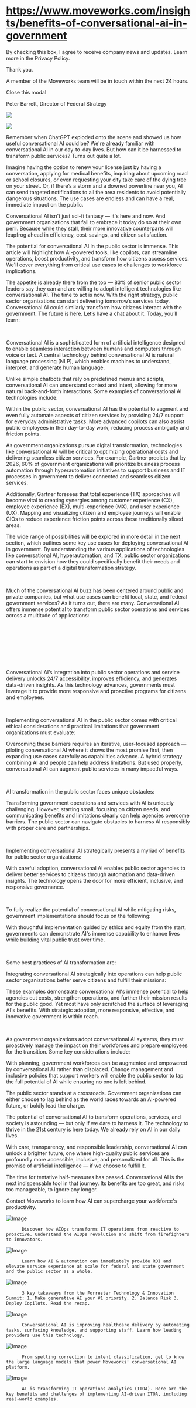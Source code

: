 # https://www.moveworks.com/insights/benefits-of-conversational-ai-in-government

By checking this box, I agree to receive company news and updates. Learn more in the Privacy Policy.

Thank you.

A member of the Moveworks team will be in touch within the next 24 hours.



  Close this modal
  



Peter Barrett, Director of Federal Strategy


![](https://www.moveworks.com/hubfs/Public-Sector-Convo-AI.png)

![](https://www.moveworks.com/hubfs/Public-Sector-Convo-AI.png)

Remember when ChatGPT exploded onto the scene and showed us how useful conversational AI could be? We're already familiar with conversational AI in our day-to-day lives. But how can it be harnessed to transform public services? Turns out quite a lot.

Imagine having the option to renew your license just by having a conversation, applying for medical benefits, inquiring about upcoming road or school closures, or even requesting your city take care of the dying tree on your street. Or, if there’s a storm and a downed powerline near you, AI can send targeted notifications to all the area residents to avoid potentially dangerous situations. The use cases are endless and can have a real, immediate impact on the public. 

Conversational AI isn't just sci-fi fantasy — it's here and now. And government organizations that fail to embrace it today do so at their own peril. Because while they stall, their more innovative counterparts will leapfrog ahead in efficiency, cost-savings, and citizen satisfaction.

The potential for conversational AI in the public sector is immense. This article will highlight how AI-powered tools, like copilots, can streamline operations, boost productivity, and transform how citizens access services. We'll cover everything from critical use cases to challenges to workforce implications.

The appetite is already there from the top — 83% of senior public sector leaders say they can and are willing to adopt intelligent technologies like conversational AI. The time to act is now. With the right strategy, public sector organizations can start delivering tomorrow’s services today. Conversational AI could similarly transform how citizens interact with the government. The future is here. Let’s have a chat about it. Today, you’ll learn:

 

Conversational AI is a sophisticated form of artificial intelligence designed to enable seamless interaction between humans and computers through voice or text. A central technology behind conversational AI is natural language processing (NLP), which enables machines to understand, interpret, and generate human language.

Unlike simple chatbots that rely on predefined menus and scripts, conversational AI can understand context and intent, allowing for more natural back-and-forth interactions. Some examples of conversational AI technologies include:

Within the public sector, conversational AI has the potential to augment and even fully automate aspects of citizen services by providing 24/7 support for everyday administrative tasks. More advanced copilots can also assist public employees in their day-to-day work, reducing process ambiguity and friction points.

As government organizations pursue digital transformation, technologies like conversational AI will be critical to optimizing operational costs and delivering seamless citizen services. For example, Gartner predicts that by 2026, 60% of government organizations will prioritize business process automation through hyperautomation initiatives to support business and IT processes in government to deliver connected and seamless citizen services.

Additionally, Gartner foresees that total experience (TX) approaches will become vital to creating synergies among customer experience (CX), employee experience (EX), multi-experience (MX), and user experience (UX). Mapping and visualizing citizen and employee journeys will enable CIOs to reduce experience friction points across these traditionally siloed areas.

The wide range of possibilities will be explored in more detail in the next section, which outlines some key use cases for deploying conversational AI in government. By understanding the various applications of technologies like conversational AI, hyperautomation, and TX, public sector organizations can start to envision how they could specifically benefit their needs and operations as part of a digital transformation strategy.

 

Much of the conversational AI buzz has been centered around public and private companies, but what use cases can benefit local, state, and federal government services? As it turns out, there are many. Conversational AI offers immense potential to transform public sector operations and services across a multitude of applications:

 

 

 

 

Conversational AI’s integration into public sector operations and service delivery unlocks 24/7 accessibility, improves efficiency, and generates data-driven insights. As this technology advances, governments must leverage it to provide more responsive and proactive programs for citizens and employees.

 

Implementing conversational AI in the public sector comes with critical ethical considerations and practical limitations that government organizations must evaluate:

Overcoming these barriers requires an iterative, user-focused approach — piloting conversational AI where it shows the most promise first, then expanding use cases carefully as capabilities advance. A hybrid strategy combining AI and people can help address limitations. But used properly, conversational AI can augment public services in many impactful ways.

 

AI transformation in the public sector faces unique obstacles:

Transforming government operations and services with AI is uniquely challenging. However, starting small, focusing on citizen needs, and communicating benefits and limitations clearly can help agencies overcome barriers. The public sector can navigate obstacles to harness AI responsibly with proper care and partnerships.

 

Implementing conversational AI strategically presents a myriad of benefits for public sector organizations:

With careful adoption, conversational AI enables public sector agencies to deliver better services to citizens through automation and data-driven insights. The technology opens the door for more efficient, inclusive, and responsive governance.

 

To fully realize the potential of conversational AI while mitigating risks, government implementations should focus on the following:

With thoughtful implementation guided by ethics and equity from the start, governments can demonstrate AI's immense capability to enhance lives while building vital public trust over time.

 

Some best practices of AI transformation are:

Integrating conversational AI strategically into operations can help public sector organizations better serve citizens and fulfill their missions:

These examples demonstrate conversational AI's immense potential to help agencies cut costs, strengthen operations, and further their mission results for the public good. Yet most have only scratched the surface of leveraging AI's benefits. With strategic adoption, more responsive, effective, and innovative government is within reach.

 

As government organizations adopt conversational AI systems, they must proactively manage the impact on their workforces and prepare employees for the transition. Some key considerations include:

With planning, government workforces can be augmented and empowered by conversational AI rather than displaced. Change management and inclusive policies that support workers will enable the public sector to tap the full potential of AI while ensuring no one is left behind.

The public sector stands at a crossroads. Government organizations can either choose to lag behind as the world races towards an AI-powered future, or boldly lead the charge.

The potential of conversational AI to transform operations, services, and society is astounding — but only if we dare to harness it. The technology to thrive in the 21st century is here today. We already rely on AI in our daily lives.

With care, transparency, and responsible leadership, conversational AI can unlock a brighter future, one where high-quality public services are profoundly more accessible, inclusive, and personalized for all. This is the promise of artificial intelligence — if we choose to fulfill it.

The time for tentative half-measures has passed. Conversational AI is the next indispensable tool in that journey. Its benefits are too great, and risks too manageable, to ignore any longer.

Contact Moveworks to learn how AI can supercharge your workforce's productivity.

![Image](https://www.moveworks.com/hs-fs/hubfs/AIOps-featured-image.png?length=50&name=AIOps-featured-image.png)


          Discover how AIOps transforms IT operations from reactive to proactive. Understand the AIOps revolution and shift from firefighters to innovators.
        

![Image](https://www.moveworks.com/hs-fs/hubfs/Public-Sector-Convo-AI.png?length=50&name=Public-Sector-Convo-AI.png)


          Learn how AI & automation can immediately provide ROI and elevate service experience at scale for federal and state government and the public sector as a whole.
        

![Image](https://www.moveworks.com/hs-fs/hubfs/Forrester%20T%26I%20%281%29.png?length=50&name=Forrester%20T&I%20%281%29.png)


          3 key takeaways from the Forrester Technology & Innovation Summit: 1. Make generative AI your #1 priority. 2. Balance Risk 3. Deploy Copilots. Read the recap.
        

![Image](https://www.moveworks.com/hs-fs/hubfs/healthcare-test.png?length=50&name=healthcare-test.png)


          Conversational AI is improving healthcare delivery by automating tasks, surfacing knowledge, and supporting staff. Learn how leading providers use this technology.
        

![Image](https://www.moveworks.com/hs-fs/hubfs/Moveworks_LLM_Feature.png?length=50&name=Moveworks_LLM_Feature.png)


          From spelling correction to intent classification, get to know the large language models that power Moveworks' conversational AI platform.
        

![Image](https://www.moveworks.com/hs-fs/hubfs/ITOA_feature.png?length=50&name=ITOA_feature.png)


          AI is transforming IT operations analytics (ITOA). Here are the key benefits and challenges of implementing AI-driven ITOA, including real-world examples.
        

